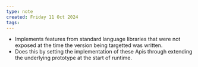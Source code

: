 ```yaml
---
type: note
created: Friday 11 Oct 2024
tags: 
---
```

- Implements features from standard language libraries that were not exposed at the time the version being targetted was written.
- Does this by setting the implementation of these Apis through extending the underlying prototype at the start of runtime.